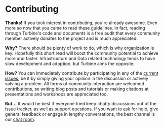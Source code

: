 # Contributing

**Thanks!** If you took interest in contributing, you're already awesome. Even more so now that you came to read these guidelines. In fact, reading through Turbine's code and documents is a free audit that every community member actively donates to the project and is much appreciated.

**Why?** There should be plenty of work to do, which is why organization is key. Hopefully this short read will boost the community potential to achieve more and faster. Infrastructure and Data related technology tends to have slow development and adoption, but Turbine aims the opposite.

**How?** You can immediately contribute by participating in any of the [current issues](https://github.com/villasv/turbine/issues), be it by simply giving your opinion in the discussion or actively solving a problem. All forms of community interaction are welcomed contributions, so writing blog posts and tutorials or making citations at presentations and workshops are appreciated too.

**But...** It would be best if everyone tried keep chatty discussions out of the issue tracker, as well as support questions. If you want to ask for help, give general feedback or engage in lengthy conversations, the best channel is our [chat room](https://gitter.im/airflow-turbine/Lobby).
